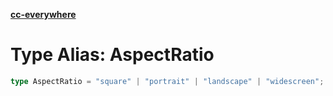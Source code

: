 [**cc-everywhere**](../../../../../index.md)

<HorizontalLine />

# Type Alias: AspectRatio

```ts
type AspectRatio = "square" | "portrait" | "landscape" | "widescreen";
```
